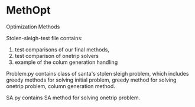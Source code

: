 # MethOpt
Optimization Methods

Stolen-sleigh-test file contains:
1) test comparisons of our final methods, 
2) test comparison of onetrip solvers  
3) example of the colum generation handling

Problem.py contains class of santa's stolen sleigh problem, which includes greedy methods for solving initial problem, greedy method for solving onetrip problem, column generation method.

SA.py contains SA method for solving onetrip problem.
